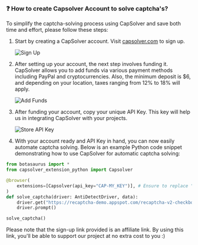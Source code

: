### ❓ How to create Capsolver Account to solve captcha's?

To simplify the captcha-solving process using CapSolver and save both time and effort, please follow these steps:

1. Start by creating a CapSolver account. Visit [capsolver.com](https://dashboard.capsolver.com/passport/register?inviteCode=XE68oraJ9nMM) to sign up.

   ![Sign Up](https://raw.githubusercontent.com/omkarcloud/botasaurus/master/images/sign_up_capsolver.png)

2. After setting up your account, the next step involves funding it. CapSolver allows you to add funds via various payment methods including PayPal and cryptocurrencies. Also, the minimum deposit is $6, and depending on your location, taxes ranging from 12% to 18% will apply.

   ![Add Funds](https://raw.githubusercontent.com/omkarcloud/botasaurus/master/images/put-funds.gif)

3. After funding your account, copy your unique API Key. This key will help us in integrating CapSolver with your projects.

   ![Store API Key](https://raw.githubusercontent.com/omkarcloud/botasaurus/master/images/copy-api-key.png)

4. With your account ready and API Key in hand, you can now easily automate captcha solving. Below is an example Python code snippet demonstrating how to use CapSolver for automatic captcha solving:

```python
from botasaurus import *
from capsolver_extension_python import Capsolver

@browser(
    extensions=[Capsolver(api_key="CAP-MY_KEY")], # Ensure to replace "CAP-MY_KEY" with your actual CapSolver API Key
)  
def solve_captcha(driver: AntiDetectDriver, data):
    driver.get("https://recaptcha-demo.appspot.com/recaptcha-v2-checkbox.php")
    driver.prompt()

solve_captcha()
```

Please note that the sign-up link provided is an affiliate link. By using this link, you'll be able to support our project at no extra cost to you :)